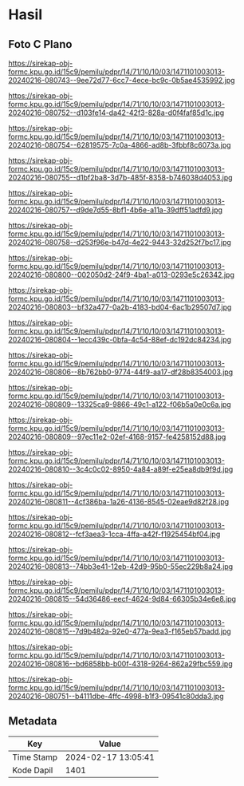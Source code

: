 # Hasil

## Foto C Plano

https://sirekap-obj-formc.kpu.go.id/15c9/pemilu/pdpr/14/71/10/10/03/1471101003013-20240216-080743--9ee72d77-6cc7-4ece-bc9c-0b5ae4535992.jpg

https://sirekap-obj-formc.kpu.go.id/15c9/pemilu/pdpr/14/71/10/10/03/1471101003013-20240216-080752--d103fe14-da42-42f3-828a-d0f4faf85d1c.jpg

https://sirekap-obj-formc.kpu.go.id/15c9/pemilu/pdpr/14/71/10/10/03/1471101003013-20240216-080754--62819575-7c0a-4866-ad8b-3fbbf8c6073a.jpg

https://sirekap-obj-formc.kpu.go.id/15c9/pemilu/pdpr/14/71/10/10/03/1471101003013-20240216-080755--d1bf2ba8-3d7b-485f-8358-b746038d4053.jpg

https://sirekap-obj-formc.kpu.go.id/15c9/pemilu/pdpr/14/71/10/10/03/1471101003013-20240216-080757--d9de7d55-8bf1-4b6e-a11a-39dff51adfd9.jpg

https://sirekap-obj-formc.kpu.go.id/15c9/pemilu/pdpr/14/71/10/10/03/1471101003013-20240216-080758--d253f96e-b47d-4e22-9443-32d252f7bc17.jpg

https://sirekap-obj-formc.kpu.go.id/15c9/pemilu/pdpr/14/71/10/10/03/1471101003013-20240216-080800--002050d2-24f9-4ba1-a013-0293e5c26342.jpg

https://sirekap-obj-formc.kpu.go.id/15c9/pemilu/pdpr/14/71/10/10/03/1471101003013-20240216-080803--bf32a477-0a2b-4183-bd04-6ac1b29507d7.jpg

https://sirekap-obj-formc.kpu.go.id/15c9/pemilu/pdpr/14/71/10/10/03/1471101003013-20240216-080804--1ecc439c-0bfa-4c54-88ef-dc192dc84234.jpg

https://sirekap-obj-formc.kpu.go.id/15c9/pemilu/pdpr/14/71/10/10/03/1471101003013-20240216-080806--8b762bb0-9774-44f9-aa17-df28b8354003.jpg

https://sirekap-obj-formc.kpu.go.id/15c9/pemilu/pdpr/14/71/10/10/03/1471101003013-20240216-080809--13325ca9-9866-49c1-a122-f06b5a0e0c6a.jpg

https://sirekap-obj-formc.kpu.go.id/15c9/pemilu/pdpr/14/71/10/10/03/1471101003013-20240216-080809--97ec11e2-02ef-4168-9157-fe4258152d88.jpg

https://sirekap-obj-formc.kpu.go.id/15c9/pemilu/pdpr/14/71/10/10/03/1471101003013-20240216-080810--3c4c0c02-8950-4a84-a89f-e25ea8db9f9d.jpg

https://sirekap-obj-formc.kpu.go.id/15c9/pemilu/pdpr/14/71/10/10/03/1471101003013-20240216-080811--4cf386ba-1a26-4136-8545-02eae9d82f28.jpg

https://sirekap-obj-formc.kpu.go.id/15c9/pemilu/pdpr/14/71/10/10/03/1471101003013-20240216-080812--fcf3aea3-1cca-4ffa-a42f-f1925454bf04.jpg

https://sirekap-obj-formc.kpu.go.id/15c9/pemilu/pdpr/14/71/10/10/03/1471101003013-20240216-080813--74bb3e41-12eb-42d9-95b0-55ec229b8a24.jpg

https://sirekap-obj-formc.kpu.go.id/15c9/pemilu/pdpr/14/71/10/10/03/1471101003013-20240216-080815--54d36486-eecf-4624-9d84-66305b34e6e8.jpg

https://sirekap-obj-formc.kpu.go.id/15c9/pemilu/pdpr/14/71/10/10/03/1471101003013-20240216-080815--7d9b482a-92e0-477a-9ea3-f165eb57badd.jpg

https://sirekap-obj-formc.kpu.go.id/15c9/pemilu/pdpr/14/71/10/10/03/1471101003013-20240216-080816--bd6858bb-b00f-4318-9264-862a29fbc559.jpg

https://sirekap-obj-formc.kpu.go.id/15c9/pemilu/pdpr/14/71/10/10/03/1471101003013-20240216-080751--b4111dbe-4ffc-4998-b1f3-09541c80dda3.jpg


## Metadata

| Key        | Value               |
| ---------- | ------------------- |
| Time Stamp | 2024-02-17 13:05:41 |
| Kode Dapil | 1401                |



